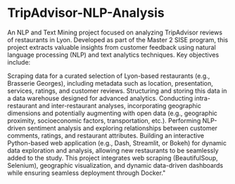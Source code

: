 # TripAdvisor-NLP-Analysis
An NLP and Text Mining project focused on analyzing TripAdvisor reviews of restaurants in Lyon. Developed as part of the Master 2 SISE program, this project extracts valuable insights from customer feedback using natural language processing (NLP) and text analytics techniques. Key objectives include:

Scraping data for a curated selection of Lyon-based restaurants (e.g., Brasserie Georges), including metadata such as location, presentation, services, ratings, and customer reviews.
Structuring and storing this data in a data warehouse designed for advanced analytics.
Conducting intra-restaurant and inter-restaurant analyses, incorporating geographic dimensions and potentially augmenting with open data (e.g., geographic proximity, socioeconomic factors, transportation, etc.).
Performing NLP-driven sentiment analysis and exploring relationships between customer comments, ratings, and restaurant attributes.
Building an interactive Python-based web application (e.g., Dash, Streamlit, or Bokeh) for dynamic data exploration and analysis, allowing new restaurants to be seamlessly added to the study.
This project integrates web scraping (BeautifulSoup, Selenium), geographic visualization, and dynamic data-driven dashboards while ensuring seamless deployment through Docker."
